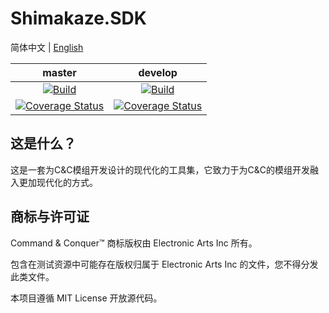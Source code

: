 # Shimakaze.SDK

简体中文 | [English](./README.en.md)

|master|develop|
|:-:|:-:|
|[![Build](https://github.com/ShimakazeProject/Shimakaze.Sdk/actions/workflows/build.yml/badge.svg?branch=master&event=push)](https://github.com/ShimakazeProject/Shimakaze.Sdk/actions/workflows/build.yml)|[![Build](https://github.com/ShimakazeProject/Shimakaze.Sdk/actions/workflows/build.yml/badge.svg?branch=develop&event=push)](https://github.com/ShimakazeProject/Shimakaze.Sdk/actions/workflows/build.yml)|
|[![Coverage Status](https://coveralls.io/repos/github/ShimakazeProject/Shimakaze.Sdk/badge.svg?branch=master)](https://coveralls.io/github/ShimakazeProject/Shimakaze.Sdk?branch=master)|[![Coverage Status](https://coveralls.io/repos/github/ShimakazeProject/Shimakaze.Sdk/badge.svg?branch=develop)](https://coveralls.io/github/ShimakazeProject/Shimakaze.Sdk?branch=develop)|

## 这是什么？

这是一套为C&C模组开发设计的现代化的工具集，它致力于为C&C的模组开发融入更加现代化的方式。

## 商标与许可证
Command & Conquer™ 商标版权由 Electronic Arts Inc 所有。

包含在测试资源中可能存在版权归属于 Electronic Arts Inc 的文件，您不得分发此类文件。

本项目遵循 MIT License 开放源代码。

